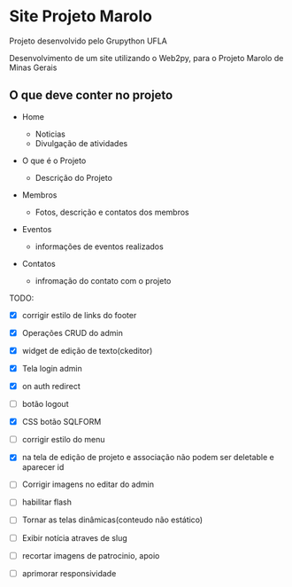 Site Projeto Marolo
===================

Projeto desenvolvido pelo Grupython UFLA

Desenvolvimento de um site utilizando o Web2py, para o Projeto Marolo de Minas Gerais

O que deve conter no projeto
----------------------------

- Home

  - Noticias
  - Divulgação de atividades

- O que é o Projeto

  - Descrição do Projeto

- Membros

  - Fotos, descrição e contatos dos membros

- Eventos

  - informações de eventos realizados

- Contatos

  - infromação do contato com o projeto

TODO:

- [X] corrigir estilo de links do footer

- [X] Operações CRUD do admin

- [X] widget de edição de texto(ckeditor)

- [X] Tela login admin

- [X] on auth redirect

- [ ] botão logout

- [X] CSS botão SQLFORM

- [ ] corrigir estilo do menu

- [X] na tela de edição de projeto e associação não podem ser deletable e aparecer id

- [ ] Corrigir imagens no editar do admin

- [ ] habilitar flash

- [ ] Tornar as telas dinâmicas(conteudo não estático)

- [ ] Exibir notícia atraves de slug

- [ ] recortar imagens de patrocinio, apoio

- [ ] aprimorar responsividade


